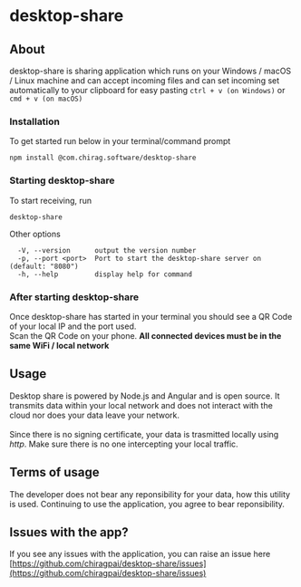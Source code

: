 # desktop-share

 ## About
 desktop-share is sharing application which runs on your Windows / macOS / Linux machine and can accept incoming files and can set incoming set automatically to your clipboard for easy pasting `ctrl + v (on Windows)` or `cmd + v (on macOS)`<br/>
 ### Installation
 To get started run below in your terminal/command prompt
```console
npm install @com.chirag.software/desktop-share
```
### Starting desktop-share
To start receiving, run
```console
desktop-share
```

Other options
```console
  -V, --version      output the version number
  -p, --port <port>  Port to start the desktop-share server on (default: "8080")
  -h, --help         display help for command
```
### After starting desktop-share
Once desktop-share has started in your terminal you should see a QR Code of your local IP and the port used.<br/>
Scan the QR Code on your phone. **All connected devices must be in the same WiFi / local network**

 ## Usage
 Desktop share is powered by Node.js and Angular and is open source. It transmits data within your local network and does not interact with the cloud nor does your data leave your network.<br/><br/>
 Since there is no signing certificate, your data is trasmitted locally using <i>http</i>. Make sure there is no one intercepting your local traffic.

 ## Terms of usage
 The developer does not bear any reponsibility for your data, how this utility is used. Continuing to use the application, you agree to bear reponsibility.

 ## Issues with the app?
 If you see any issues with the application, you can raise an issue here [https://github.com/chiragpai/desktop-share/issues](https://github.com/chiragpai/desktop-share/issues)